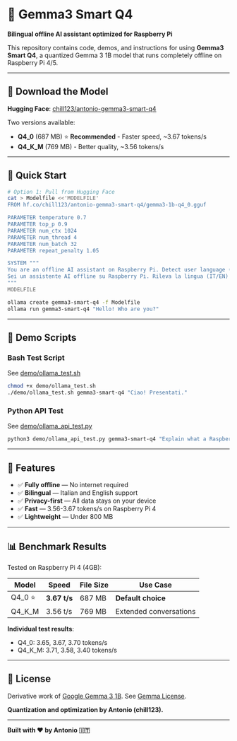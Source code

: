 # 🧠 Gemma3 Smart Q4

**Bilingual offline AI assistant optimized for Raspberry Pi**

This repository contains code, demos, and instructions for using **Gemma3 Smart Q4**, a quantized Gemma 3 1B model that runs completely offline on Raspberry Pi 4/5.

---

## 🔗 Download the Model

**Hugging Face**: [chill123/antonio-gemma3-smart-q4](https://huggingface.co/chill123/antonio-gemma3-smart-q4)

Two versions available:
- **Q4_0** (687 MB) ⭐ **Recommended** - Faster speed, ~3.67 tokens/s
- **Q4_K_M** (769 MB) - Better quality, ~3.56 tokens/s

---

## 🚀 Quick Start

```bash
# Option 1: Pull from Hugging Face
cat > Modelfile <<'MODELFILE'
FROM hf.co/chill123/antonio-gemma3-smart-q4/gemma3-1b-q4_0.gguf

PARAMETER temperature 0.7
PARAMETER top_p 0.9
PARAMETER num_ctx 1024
PARAMETER num_thread 4
PARAMETER num_batch 32
PARAMETER repeat_penalty 1.05

SYSTEM """
You are an offline AI assistant on Raspberry Pi. Detect user language (IT/EN) and respond accordingly.
Sei un assistente AI offline su Raspberry Pi. Rileva la lingua (IT/EN) e rispondi di conseguenza.
"""
MODELFILE

ollama create gemma3-smart-q4 -f Modelfile
ollama run gemma3-smart-q4 "Hello! Who are you?"
```

---

## 📂 Demo Scripts

### Bash Test Script

See [demo/ollama_test.sh](demo/ollama_test.sh)

```bash
chmod +x demo/ollama_test.sh
./demo/ollama_test.sh gemma3-smart-q4 "Ciao! Presentati."
```

### Python API Test

See [demo/ollama_api_test.py](demo/ollama_api_test.py)

```bash
python3 demo/ollama_api_test.py gemma3-smart-q4 "Explain what a Raspberry Pi is."
```

---

## 🎯 Features

- ✅ **Fully offline** — No internet required
- ✅ **Bilingual** — Italian and English support
- ✅ **Privacy-first** — All data stays on your device
- ✅ **Fast** — 3.56-3.67 tokens/s on Raspberry Pi 4
- ✅ **Lightweight** — Under 800 MB

---

## 📊 Benchmark Results

Tested on Raspberry Pi 4 (4GB):

| Model | Speed | File Size | Use Case |
|-------|-------|-----------|----------|
| Q4_0 ⭐ | **3.67 t/s** | 687 MB | **Default choice** |
| Q4_K_M | 3.56 t/s | 769 MB | Extended conversations |

**Individual test results**:
- Q4_0: 3.65, 3.67, 3.70 tokens/s
- Q4_K_M: 3.71, 3.58, 3.40 tokens/s

---

## 🔖 License

Derivative work of [Google Gemma 3 1B](https://huggingface.co/google/gemma-3-1b-it).
See [Gemma License](https://ai.google.dev/gemma/terms).

**Quantization and optimization by Antonio (chill123).**

---

**Built with ❤️ by Antonio 🇮🇹**
